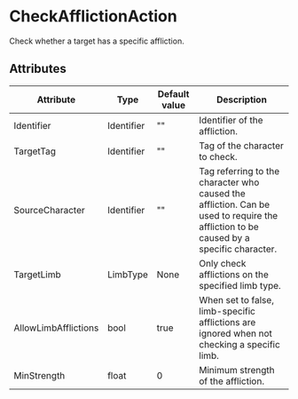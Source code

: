 # CheckAfflictionAction

Check whether a target has a specific affliction.

## Attributes

| Attribute            | Type       | Default value | Description                                                                                                                           |
|----------------------|------------|---------------|---------------------------------------------------------------------------------------------------------------------------------------|
| Identifier           | Identifier | ""            | Identifier of the affliction.                                                                                                         |
| TargetTag            | Identifier | ""            | Tag of the character to check.                                                                                                        |
| SourceCharacter      | Identifier | ""            | Tag referring to the character who caused the affliction. Can be used to require the affliction to be caused by a specific character. |
| TargetLimb           | LimbType   | None          | Only check afflictions on the specified limb type.                                                                                    |
| AllowLimbAfflictions | bool       | true          | When set to false, limb-specific afflictions are ignored when not checking a specific limb.                                           |
| MinStrength          | float      | 0             | Minimum strength of the affliction.                                                                                                   |



